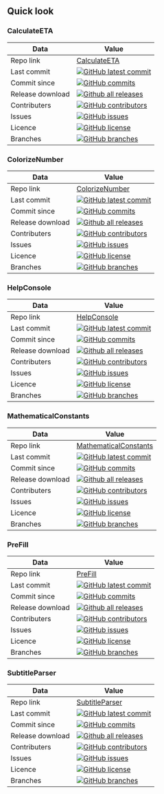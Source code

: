 
## Quick look

### CalculateETA

| Data             | Value                                                    |
| ---------------- | -------------------------------------------------------- |
| Repo link        | [CalculateETA](https://github.com/meokullu/CalculateETA) |
| Last commit      | [![GitHub latest commit](https://badgen.net/github/last-commit/meokullu/CalculateETA)](https://GitHub.com/meokullu/CalculateETA/commit/)
| Commit since     | [![GitHub commits](https://img.shields.io/github/commits-since/meokullu/CalculateETA/v1.1.0)](https://GitHub.com/meokullu/CalculateETA/commit/)
| Release download | [![Github all releases](https://img.shields.io/github/downloads/meokullu/CalculateETA/total.svg)](https://GitHub.com/meokullu/CalculateETA/releases/)
| Contributers     | [![GitHub contributors](https://img.shields.io/github/contributors/meokullu/CalculateETA.svg)](https://GitHub.com/meokullu/CalculateETA/graphs/contributors/)
| Issues           | [![GitHub issues](https://img.shields.io/github/issues/meokullu/CalculateETA.svg)](https://GitHub.com/meokullu/CalculateETA/issues/)
| Licence          | [![GitHub license](https://img.shields.io/github/license/meokullu/CalculateETA)](https://github.com/meokullu/CalculateETA/blob/master/LICENSE)
| Branches         | [![GitHub branches](https://badgen.net/github/branches/meokullu/CalculateETA)](https://github.com/meokullu/CalculateETA/)

### ColorizeNumber

| Data             | Value                                                    |
| ---------------- | -------------------------------------------------------- |
| Repo link        | [ColorizeNumber](https://github.com/meokullu/ColorizeNumber) |
| Last commit      | [![GitHub latest commit](https://badgen.net/github/last-commit/meokullu/ColorizeNumber)](https://GitHub.com/meokullu/ColorizeNumber/commit/)
| Commit since     | [![GitHub commits](https://img.shields.io/github/commits-since/meokullu/ColorizeNumber/v1.0.0)](https://GitHub.com/meokullu/ColorizeNumber/commit/)
| Release download | [![Github all releases](https://img.shields.io/github/downloads/meokullu/ColorizeNumber/total.svg)](https://GitHub.com/meokullu/ColorizeNumber/releases/)
| Contributers     | [![GitHub contributors](https://img.shields.io/github/contributors/meokullu/ColorizeNumber.svg)](https://GitHub.com/meokullu/ColorizeNumber/graphs/contributors/)
| Issues           | [![GitHub issues](https://img.shields.io/github/issues/meokullu/ColorizeNumber.svg)](https://GitHub.com/meokullu/ColorizeNumber/issues/)
| Licence          | [![GitHub license](https://img.shields.io/github/license/meokullu/ColorizeNumber)](https://github.com/meokullu/ColorizeNumber/blob/master/LICENSE)
| Branches         | [![GitHub branches](https://badgen.net/github/branches/meokullu/ColorizeNumber)](https://github.com/meokullu/ColorizeNumber/)

### HelpConsole

| Data             | Value                                                    |
| ---------------- | -------------------------------------------------------- |
| Repo link        | [HelpConsole](https://github.com/meokullu/HelpConsole) |
| Last commit      | [![GitHub latest commit](https://badgen.net/github/last-commit/meokullu/HelpConsole)](https://GitHub.com/meokullu/HelpConsole/commit/)
| Commit since     | [![GitHub commits](https://img.shields.io/github/commits-since/meokullu/HelpConsole/v1.0.0-rc)](https://GitHub.com/meokullu/HelpConsole/commit/)
| Release download | [![Github all releases](https://img.shields.io/github/downloads/meokullu/HelpConsole/total.svg)](https://GitHub.com/meokullu/HelpConsole/releases/)
| Contributers     | [![GitHub contributors](https://img.shields.io/github/contributors/meokullu/HelpConsole.svg)](https://GitHub.com/meokullu/HelpConsole/graphs/contributors/)
| Issues           | [![GitHub issues](https://img.shields.io/github/issues/meokullu/HelpConsole.svg)](https://GitHub.com/meokullu/HelpConsole/issues/)
| Licence          | [![GitHub license](https://img.shields.io/github/license/meokullu/HelpConsole)](https://github.com/meokullu/HelpConsole/blob/master/LICENSE)
| Branches         | [![GitHub branches](https://badgen.net/github/branches/meokullu/HelpConsole)](https://github.com/meokullu/HelpConsole/)

### MathematicalConstants

| Data             | Value                                                    |
| ---------------- | -------------------------------------------------------- |
| Repo link        | [MathematicalConstants](https://github.com/meokullu/MathematicalConstants) |
| Last commit      | [![GitHub latest commit](https://badgen.net/github/last-commit/meokullu/MathematicalConstants)](https://GitHub.com/meokullu/MathematicalConstants/commit/)
| Commit since     | [![GitHub commits](https://img.shields.io/github/commits-since/meokullu/MathematicalConstants/v1.0.0)](https://GitHub.com/meokullu/MathematicalConstants/commit/)
| Release download | [![Github all releases](https://img.shields.io/github/downloads/meokullu/MathematicalConstants/total.svg)](https://GitHub.com/meokullu/MathematicalConstants/releases/)
| Contributers     | [![GitHub contributors](https://img.shields.io/github/contributors/meokullu/MathematicalConstants.svg)](https://GitHub.com/meokullu/MathematicalConstants/graphs/contributors/)
| Issues           | [![GitHub issues](https://img.shields.io/github/issues/meokullu/MathematicalConstants.svg)](https://GitHub.com/meokullu/MathematicalConstants/issues/)
| Licence          | [![GitHub license](https://img.shields.io/github/license/meokullu/MathematicalConstants)](https://github.com/meokullu/MathematicalConstants/blob/master/LICENSE)
| Branches         | [![GitHub branches](https://badgen.net/github/branches/meokullu/MathematicalConstants)](https://github.com/meokullu/MathematicalConstants/)

### PreFill

| Data             | Value                                                    |
| ---------------- | -------------------------------------------------------- |
| Repo link        | [PreFill](https://github.com/meokullu/PreFill) |
| Last commit      | [![GitHub latest commit](https://badgen.net/github/last-commit/meokullu/PreFill)](https://GitHub.com/meokullu/PreFill/commit/)
| Commit since     | [![GitHub commits](https://img.shields.io/github/commits-since/meokullu/PreFill/v1.0.0)](https://GitHub.com/meokullu/PreFill/commit/)
| Release download | [![Github all releases](https://img.shields.io/github/downloads/meokullu/PreFill/total.svg)](https://GitHub.com/meokullu/PreFill/releases/)
| Contributers     | [![GitHub contributors](https://img.shields.io/github/contributors/meokullu/PreFill.svg)](https://GitHub.com/meokullu/PreFill/graphs/contributors/)
| Issues           | [![GitHub issues](https://img.shields.io/github/issues/meokullu/PreFill.svg)](https://GitHub.com/meokullu/PreFill/issues/)
| Licence          | [![GitHub license](https://img.shields.io/github/license/meokullu/PreFill)](https://github.com/meokullu/PreFill/blob/master/LICENSE)
| Branches         | [![GitHub branches](https://badgen.net/github/branches/meokullu/PreFill)](https://github.com/meokullu/PreFill/)

### SubtitleParser

| Data             | Value                                                    |
| ---------------- | -------------------------------------------------------- |
| Repo link        | [SubtitleParser](https://github.com/meokullu/SubtitleParser) |
| Last commit      | [![GitHub latest commit](https://badgen.net/github/last-commit/meokullu/SubtitleParser)](https://GitHub.com/meokullu/SubtitleParser/commit/)
| Commit since     | [![GitHub commits](https://img.shields.io/github/commits-since/meokullu/SubtitleParser/v2.0.1)](https://GitHub.com/meokullu/SubtitleParser/commit/)
| Release download | [![Github all releases](https://img.shields.io/github/downloads/meokullu/SubtitleParser/total.svg)](https://GitHub.com/meokullu/SubtitleParser/releases/)
| Contributers     | [![GitHub contributors](https://img.shields.io/github/contributors/meokullu/SubtitleParser.svg)](https://GitHub.com/meokullu/SubtitleParser/graphs/contributors/)
| Issues           | [![GitHub issues](https://img.shields.io/github/issues/meokullu/SubtitleParser.svg)](https://GitHub.com/meokullu/SubtitleParser/issues/)
| Licence          | [![GitHub license](https://img.shields.io/github/license/meokullu/SubtitleParser)](https://github.com/meokullu/SubtitleParser/blob/master/LICENSE)
| Branches         | [![GitHub branches](https://badgen.net/github/branches/meokullu/SubtitleParser)](https://github.com/meokullu/SubtitleParser/)

